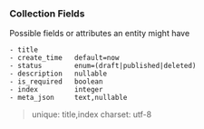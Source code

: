 ### Collection Fields

Possible fields or attributes an entity might have

```
- title
- create_time   default=now
- status        enum=(draft|published|deleted)
- description   nullable
- is_required   boolean
- index         integer
- meta_json     text,nullable
```

> unique: title,index
> charset: utf-8

